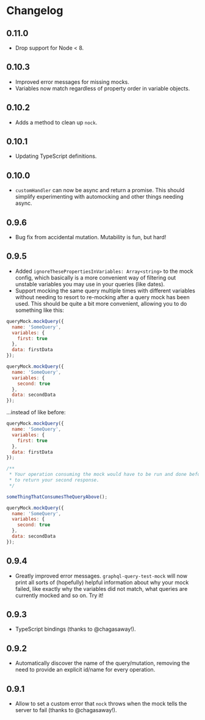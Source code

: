 # Changelog

## 0.11.0

- Drop support for Node < 8.

## 0.10.3

- Improved error messages for missing mocks.
- Variables now match regardless of property order in variable objects.

## 0.10.2

- Adds a method to clean up `nock`.

## 0.10.1

- Updating TypeScript definitions.

## 0.10.0

- `customHandler` can now be async and return a promise. This should simplify experimenting with automocking and other things needing async.

## 0.9.6

- Bug fix from accidental mutation. Mutability is fun, but hard!

## 0.9.5

- Added `ignoreThesePropertiesInVariables: Array<string>` to the mock config, which basically is a more convenient way of
  filtering out unstable variables you may use in your queries (like dates).
- Support mocking the same query multiple times with different variables without needing to resort to re-mocking after
  a query mock has been used. This should be quite a bit more convenient, allowing you to do something like this:

```javascript
queryMock.mockQuery({
  name: 'SomeQuery',
  variables: {
    first: true
  },
  data: firstData
});

queryMock.mockQuery({
  name: 'SomeQuery',
  variables: {
    second: true
  },
  data: secondData
});
```

...instead of like before:

```javascript
queryMock.mockQuery({
  name: 'SomeQuery',
  variables: {
    first: true
  },
  data: firstData
});

/**
 * Your operation consuming the mock would have to be run and done before you could re-mock the query
 * to return your second response.
 */

someThingThatConsumesTheQueryAbove();

queryMock.mockQuery({
  name: 'SomeQuery',
  variables: {
    second: true
  },
  data: secondData
});
```

## 0.9.4

- Greatly improved error messages. `graphql-query-test-mock` will now print all sorts of (hopefully) helpful
  information about why your mock failed, like exactly why the variables did not match, what queries are currently mocked
  and so on. Try it!

## 0.9.3

- TypeScript bindings (thanks to @chagasaway!).

## 0.9.2

- Automatically discover the name of the query/mutation, removing the need to provide an explicit
  id/name for every operation.

## 0.9.1

- Allow to set a custom error that `nock` throws when the mock tells the server to fail (thanks to @chagasaway!).
